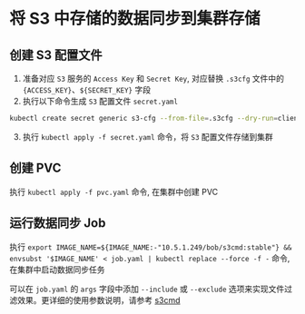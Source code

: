 # 将 S3 中存储的数据同步到集群存储

## 创建 S3 配置文件

1. 准备对应 `S3` 服务的 `Access Key` 和 `Secret Key`, 对应替换 `.s3cfg` 文件中的 `{ACCESS_KEY}`、`${SECRET_KEY}` 字段
2. 执行以下命令生成 `S3` 配置文件 `secret.yaml`

```bash
kubectl create secret generic s3-cfg --from-file=.s3cfg --dry-run=client -o yaml  > secret.yaml
```

3. 执行 `kubectl apply -f secret.yaml` 命令，将 `S3` 配置文件存储到集群

## 创建 PVC

执行 `kubectl apply -f pvc.yaml` 命令, 在集群中创建 PVC

## 运行数据同步 Job

执行 `export IMAGE_NAME=${IMAGE_NAME:-"10.5.1.249/bob/s3cmd:stable"} && envsubst '$IMAGE_NAME' < job.yaml | kubectl replace --force -f -` 命令, 在集群中启动数据同步任务

可以在 `job.yaml` 的 `args` 字段中添加 `--include` 或 `--exclude` 选项来实现文件过滤效果。更详细的使用参数说明，请参考 [s3cmd](https://s3tools.org/usage)
